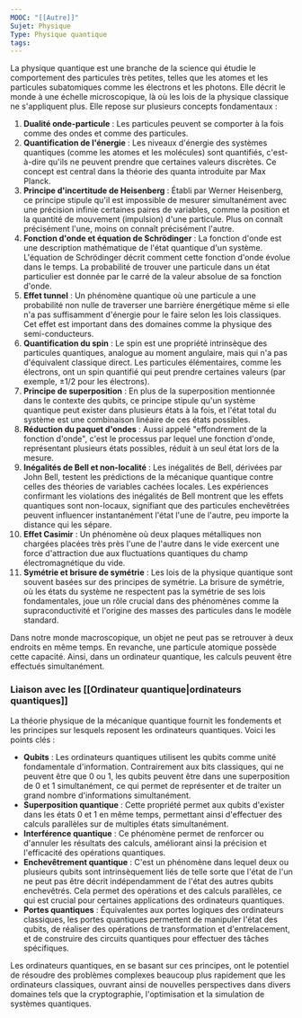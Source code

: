 ```yaml
---
MOOC: "[[Autre]]"
Sujet: Physique
Type: Physique quantique
tags:
---
```

La physique quantique est une branche de la science qui étudie le comportement des particules très petites, telles que les atomes et les particules subatomiques comme les électrons et les photons. Elle décrit le monde à une échelle microscopique, là où les lois de la physique classique ne s'appliquent plus. Elle repose sur plusieurs concepts fondamentaux :

1. **Dualité onde-particule** : Les particules peuvent se comporter à la fois comme des ondes et comme des particules.
2. **Quantification de l'énergie** : Les niveaux d'énergie des systèmes quantiques (comme les atomes et les molécules) sont quantifiés, c'est-à-dire qu'ils ne peuvent prendre que certaines valeurs discrètes. Ce concept est central dans la théorie des quanta introduite par Max Planck.
3. **Principe d'incertitude de Heisenberg** : Établi par Werner Heisenberg, ce principe stipule qu'il est impossible de mesurer simultanément avec une précision infinie certaines paires de variables, comme la position et la quantité de mouvement (impulsion) d'une particule. Plus on connaît précisément l'une, moins on connaît précisément l'autre.
4. **Fonction d'onde et équation de Schrödinger** : La fonction d'onde est une description mathématique de l'état quantique d'un système. L'équation de Schrödinger décrit comment cette fonction d'onde évolue dans le temps. La probabilité de trouver une particule dans un état particulier est donnée par le carré de la valeur absolue de sa fonction d'onde.
5. **Effet tunnel** : Un phénomène quantique où une particule a une probabilité non nulle de traverser une barrière énergétique même si elle n'a pas suffisamment d'énergie pour le faire selon les lois classiques. Cet effet est important dans des domaines comme la physique des semi-conducteurs.
6. **Quantification du spin** : Le spin est une propriété intrinsèque des particules quantiques, analogue au moment angulaire, mais qui n'a pas d'équivalent classique direct. Les particules élémentaires, comme les électrons, ont un spin quantifié qui peut prendre certaines valeurs (par exemple, ±1/2 pour les électrons).
7. **Principe de superposition** : En plus de la superposition mentionnée dans le contexte des qubits, ce principe stipule qu'un système quantique peut exister dans plusieurs états à la fois, et l'état total du système est une combinaison linéaire de ces états possibles.
8. **Réduction du paquet d'ondes** : Aussi appelé "effondrement de la fonction d'onde", c'est le processus par lequel une fonction d'onde, représentant plusieurs états possibles, réduit à un seul état lors de la mesure.
9. **Inégalités de Bell et non-localité** : Les inégalités de Bell, dérivées par John Bell, testent les prédictions de la mécanique quantique contre celles des théories de variables cachées locales. Les expériences confirmant les violations des inégalités de Bell montrent que les effets quantiques sont non-locaux, signifiant que des particules enchevêtrées peuvent influencer instantanément l'état l'une de l'autre, peu importe la distance qui les sépare.
10. **Effet Casimir** : Un phénomène où deux plaques métalliques non chargées placées très près l'une de l'autre dans le vide exercent une force d'attraction due aux fluctuations quantiques du champ électromagnétique du vide.
11. **Symétrie et brisure de symétrie** : Les lois de la physique quantique sont souvent basées sur des principes de symétrie. La brisure de symétrie, où les états du système ne respectent pas la symétrie de ses lois fondamentales, joue un rôle crucial dans des phénomènes comme la supraconductivité et l'origine des masses des particules dans le modèle standard.

Dans notre monde macroscopique, un objet ne peut pas se retrouver à deux endroits en même temps. En revanche, une particule atomique possède cette capacité. Ainsi, dans un ordinateur quantique, les calculs peuvent être effectués simultanément.

### Liaison avec les [[Ordinateur quantique|ordinateurs quantiques]]

La théorie physique de la mécanique quantique fournit les fondements et les principes sur lesquels reposent les ordinateurs quantiques. Voici les points clés :
- **Qubits** : Les ordinateurs quantiques utilisent les qubits comme unité fondamentale d'information. Contrairement aux bits classiques, qui ne peuvent être que 0 ou 1, les qubits peuvent être dans une superposition de 0 et 1 simultanément, ce qui permet de représenter et de traiter un grand nombre d'informations simultanément.
- **Superposition quantique** : Cette propriété permet aux qubits d'exister dans les états 0 et 1 en même temps, permettant ainsi d'effectuer des calculs parallèles sur de multiples états simultanément.
- **Interférence quantique** : Ce phénomène permet de renforcer ou d'annuler les résultats des calculs, améliorant ainsi la précision et l'efficacité des opérations quantiques.
- **Enchevêtrement quantique** : C'est un phénomène dans lequel deux ou plusieurs qubits sont intrinsèquement liés de telle sorte que l'état de l'un ne peut pas être décrit indépendamment de l'état des autres qubits enchevêtrés. Cela permet des opérations et des calculs parallèles, ce qui est crucial pour certaines applications des ordinateurs quantiques.
- **Portes quantiques** : Équivalentes aux portes logiques des ordinateurs classiques, les portes quantiques permettent de manipuler l'état des qubits, de réaliser des opérations de transformation et d'entrelacement, et de construire des circuits quantiques pour effectuer des tâches spécifiques.

Les ordinateurs quantiques, en se basant sur ces principes, ont le potentiel de résoudre des problèmes complexes beaucoup plus rapidement que les ordinateurs classiques, ouvrant ainsi de nouvelles perspectives dans divers domaines tels que la cryptographie, l'optimisation et la simulation de systèmes quantiques.